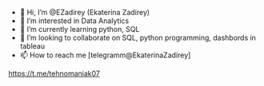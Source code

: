 - 👋 Hi, I’m @EZadirey (Ekaterina Zadirey)
- 👀 I’m interested in Data Analytics
- 🌱 I’m currently learning python, SQL
- 💞️ I’m looking to collaborate on SQL, python programming, dashbords in tableau
- 📫 How to reach me [telegramm@EkaterinaZadirey]
<!---
EZadirey/EZadirey is a ✨ special ✨ repository because its `README.md` (this file) appears on your GitHub profile.
You can click the Preview link to take a look at your changes.
--->
https://t.me/tehnomaniak07
